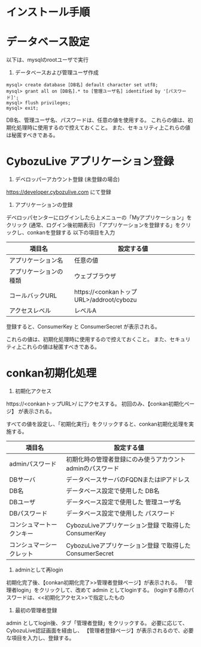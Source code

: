 インストール手順
====

データベース設定
====

以下は、mysqlのrootユーザで実行

1. データベースおよび管理ユーザ作成

````
mysql> create database [DB名] default character set utf8;
mysql> grant all on [DB名].* to [管理ユーザ名] identified by '[パスワード]';
mysql> flush privileges;
mysql> exit;
````

DB名、管理ユーザ名、パスワードは、任意の値を使用する。
これらの値は、初期化処理時に使用するので控えておくこと。
また、セキュリティ上これらの値は秘匿すべきである。

CybozuLive アプリケーション登録
====

1. デベロッパーアカウント登録 (未登録の場合)

https://developer.cybozulive.com にて登録

1. アプリケーションの登録

デベロッパセンターにログインしたら上メニューの「Myアプリケーション」をクリック
(通常、ログイン後初期表示)
「アプリケーションを登録する」をクリックし、conkanを登録する
以下の項目を入力

項目名                  | 設定する値
----------------------- | ---------------------------
アプリケーション名 | 任意の値
アプリケーションの種類 | ウェブブラウザ
コールバックURL | https://<conkanトップURL>/addroot/cybozu
アクセスレベル | レベルA

登録すると、ConsumerKey と ConsumerSecret が表示される。

これらの値は、初期化処理時に使用するので控えておくこと。
また、セキュリティ上これらの値は秘匿すべきである。

conkan初期化処理
====

1. 初期化アクセス

https://<conkanトップURL>/ にアクセスする。
初回のみ、【conkan初期化ページ】 が表示される。

すべての値を設定し、「初期化実行」をクリックすると、conkan初期化処理を実施する。

項目名                  | 設定する値
----------------------- | ---------------------------
adminパスワード | 初期化時の管理者登録にのみ使うアカウント adminのパスワード
DBサーバ | データベースサーバのFQDNまたはIPアドレス
DB名 | データベース設定で使用した DB名
DBユーザ | データベース設定で使用した 管理ユーザ名
DBパスワード | データベース設定で使用した パスワード
コンシュマートークンキー | CybozuLiveアプリケーション登録 で取得した ConsumerKey
コンシュマーシークレット | CybozuLiveアプリケーション登録 で取得した ConsumerSecret

1. adminとして再login

初期化完了後、【conkan初期化完了>>管理者登録ページ】が表示される。
「管理者login」をクリックして、改めて admin としてloginする。
(loginする際のパスワードは、<<初期化アクセス>>で指定したもの

1. 最初の管理者登録

admin としてlogin後、タブ「管理者登録」をクリックする。
必要に応じて、CybozuLive認証画面を経由し、
【管理者登録ページ】が表示されるので、必要な項目を入力し、登録する。


